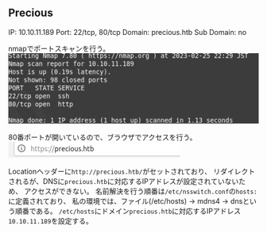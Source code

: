 ## Precious
IP: 10.10.11.189
Port: 22/tcp, 80/tcp
Domain: precious.htb
Sub Domain: no

nmapでポートスキャンを行う。
![](images/Precious/1.png)

80番ポートが開いているので、ブラウザでアクセスを行う。
![](images/Precious/2.png)

Locationヘッダーに`http://precious.htb/`がセットされており、
リダイレクトされるが、DNSに`precious.htb`に対応するIPアドレスが設定されていないため、
アクセスができない。
名前解決を行う順番は`/etc/nsswitch.conf`の`hosts:`に定義されており、
私の環境では、ファイル(/etc/hosts) -> mdns4 -> dnsという順番である。
`/etc/hosts`にドメイン`precious.htb`に対応するIPアドレス`10.10.11.189`を設定する。


